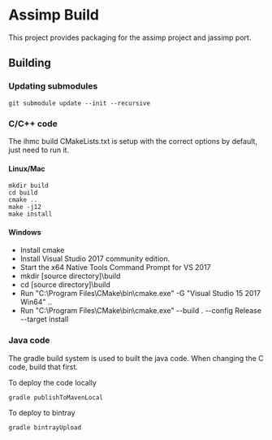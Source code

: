 # Assimp Build

This project provides packaging for the assimp project and jassimp port.

## Building

### Updating submodules
```
git submodule update --init --recursive
```

### C/C++ code 
The ihmc build CMakeLists.txt is setup with the correct options by default, just need to run it.

#### Linux/Mac
```
mkdir build
cd build
cmake ..
make -j12
make install
```

#### Windows
- Install cmake 
- Install Visual Studio 2017 community edition.
- Start the x64 Native Tools Command Prompt for VS 2017
- mkdir [source directory]\build
- cd [source directory]\build
- Run "C:\Program Files\CMake\bin\cmake.exe" -G "Visual Studio 15 2017 Win64" ..
- Run "C:\Program Files\CMake\bin\cmake.exe" --build . --config Release --target install

### Java code
The gradle build system is used to built the java code. When changing the C code, build that first.

To deploy the code locally
```
gradle publishToMavenLocal

```

To deploy to bintray
```
gradle bintrayUpload
```